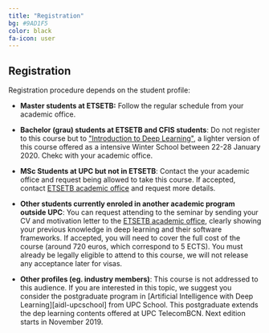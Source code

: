 ```yaml
---
title: "Registration"
bg: #9AD1F5
color: black
fa-icon: user
---
```



## Registration

Registration procedure depends on the student profile:

* **Master students at ETSETB:** 
Follow the regular schedule from your academic office. 

* __Bachelor (grau) students at ETSETB and CFIS students__: 
Do not register to this course but to ["Introduction to Deep Learning"](https://telecombcn-dl.github.io/2019-idl/), a lighter version of this course offered as a intensive Winter School between 22-28 January 2020. Chekc with your academic office.

* __MSc Students at UPC but not in ETSETB__: Contact the your academic office and request being allowed to take this course. If accepted, contact [ETSETB academic office](http://www.etsetb.upc.edu/ca/els-serveis/secretaria-oberta) and request more details.

* __Other students currently enroled in another academic program outside UPC__: You can request attending to the seminar by sending your CV and motivation letter to the [ETSETB academic office](http://www.etsetb.upc.edu/ca/els-serveis/secretaria-oberta), clearly showing your previous knowledge in deep learning and their software frameworks. If accepted, you will need to cover the full cost of the course (around 720 euros, which correspond to 5 ECTS). You must already be legally eligible to attend to this course, we will not release any acceptance later for visas.

* __Other profiles (eg. industry members)__: This course is not addressed to this audience. If you are interested in this topic, we suggest you consider the postgraduate program in [Artificial Intelligence with Deep Learning][aidl-upcschool] from UPC School. This postgraduate extends the dep learning contents offered at UPC TelecomBCN. Next edition starts in November 2019.


